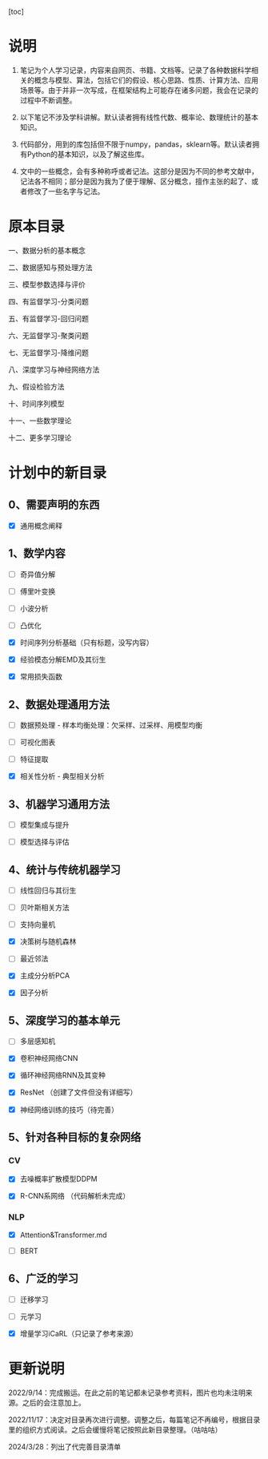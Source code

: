 [toc]



# 说明

1. 笔记为个人学习记录，内容来自网页、书籍、文档等。记录了各种数据科学相关的概念与模型、算法，包括它们的假设、核心思路、性质、计算方法、应用场景等。由于并非一次写成，在框架结构上可能存在诸多问题，我会在记录的过程中不断调整。

1. 以下笔记不涉及学科讲解。默认读者拥有线性代数、概率论、数理统计的基本知识。

1. 代码部分，用到的库包括但不限于numpy，pandas，sklearn等。默认读者拥有Python的基本知识，以及了解这些库。

1. 文中的一些概念，会有多种称呼或者记法。这部分是因为不同的参考文献中，记法各不相同；部分是因为我为了便于理解、区分概念，擅作主张的起了、或者修改了一些名字与记法。

   

# 原本目录

一、数据分析的基本概念

二、数据感知与预处理方法

三、模型参数选择与评价

四、有监督学习-分类问题

五、有监督学习-回归问题

六、无监督学习-聚类问题

七、无监督学习-降维问题

八、深度学习与神经网络方法

九、假设检验方法

十、时间序列模型

十一、一些数学理论

十二、更多学习理论



# 计划中的新目录

## 0、需要声明的东西

- [x] 通用概念阐释

## 1、数学内容

- [ ] 奇异值分解

- [ ] 傅里叶变换

- [ ] 小波分析

- [ ] 凸优化

- [x] 时间序列分析基础（只有标题，没写内容）

- [x] 经验模态分解EMD及其衍生

- [x] 常用损失函数

## 2、数据处理通用方法

- [ ] 数据预处理 - 样本均衡处理：欠采样、过采样、用模型均衡

- [ ] 可视化图表

- [ ] 特征提取

- [x] 相关性分析 - 典型相关分析

## 3、机器学习通用方法

- [ ] 模型集成与提升

- [ ] 模型选择与评估

## 4、统计与传统机器学习

- [ ] 线性回归与其衍生

- [ ] 贝叶斯相关方法

- [ ] 支持向量机

- [x] 决策树与随机森林

- [ ] 最近邻法

- [x] 主成分分析PCA

- [x] 因子分析

## 5、深度学习的基本单元

- [ ] 多层感知机

- [x] 卷积神经网络CNN

- [x] 循环神经网络RNN及其变种

- [x] ResNet （创建了文件但没有详细写）

- [x] 神经网络训练的技巧（待完善）

## 5、针对各种目标的复杂网络

### CV

- [x] 去噪概率扩散模型DDPM

- [x] R-CNN系网络 （代码解析未完成）

### NLP

- [x] Attention&Transformer.md

- [ ] BERT

## 6、广泛的学习

- [ ] 迁移学习

- [ ] 元学习

- [x] 增量学习iCaRL（只记录了参考来源）

# 更新说明

2022/9/14：完成搬运。在此之前的笔记都未记录参考资料，图片也均未注明来源。之后的会注意加上。

2022/11/17：决定对目录再次进行调整。调整之后，每篇笔记不再编号，根据目录里的组织方式阅读。之后会缓慢将笔记按照此新目录整理。（咕咕咕）

2024/3/28：列出了代完善目录清单